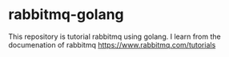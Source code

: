 # rabbitmq-golang

This repository is tutorial rabbitmq using golang. I learn from the documenation of rabbitmq https://www.rabbitmq.com/tutorials



